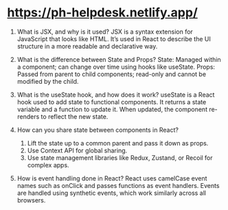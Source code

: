 # https://ph-helpdesk.netlify.app/

1. What is JSX, and why is it used?
JSX is a syntax extension for JavaScript that looks like HTML. It’s used in React to describe the UI structure in a more readable and declarative way.

2. What is the difference between State and Props?
State: Managed within a component; can change over time using hooks like useState.
Props: Passed from parent to child components; read-only and cannot be modified by the     child.

3. What is the useState hook, and how does it work?
useState is a React hook used to add state to functional components. It returns a state variable and a function to update it. When updated, the component re-renders to reflect the new state.

4. How can you share state between components in React?
    1. Lift the state up to a common parent and pass it down as props.
    2. Use Context API for global sharing.
    3. Use state management libraries like Redux, Zustand, or Recoil for complex apps.

5. How is event handling done in React?
React uses camelCase event names such as onClick and passes functions as event handlers. Events are handled using synthetic events, which work similarly across all browsers.
